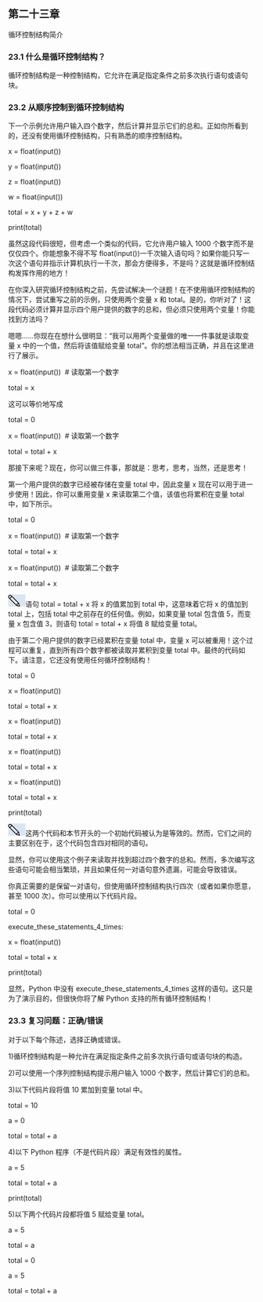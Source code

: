 ## 第二十三章

循环控制结构简介

### 23.1 什么是循环控制结构？

循环控制结构是一种控制结构，它允许在满足指定条件之前多次执行语句或语句块。

### 23.2 从顺序控制到循环控制结构

下一个示例允许用户输入四个数字，然后计算并显示它们的总和。正如你所看到的，还没有使用循环控制结构，只有熟悉的顺序控制结构。

x = float(input())

y = float(input())

z = float(input())

w = float(input())

total = x + y + z + w

print(total)

虽然这段代码很短，但考虑一个类似的代码，它允许用户输入 1000 个数字而不是仅仅四个。你能想象不得不写 float(input())一千次输入语句吗？如果你能只写一次这个语句并指示计算机执行一千次，那会方便得多，不是吗？这就是循环控制结构发挥作用的地方！

在你深入研究循环控制结构之前，先尝试解决一个谜题！在不使用循环控制结构的情况下，尝试重写之前的示例，只使用两个变量 x 和 total。是的，你听对了！这段代码必须计算并显示四个用户提供的数字的总和，但必须只使用两个变量！你能找到方法吗？

嗯嗯……你现在在想什么很明显：“我可以用两个变量做的唯一一件事就是读取变量 x 中的一个值，然后将该值赋给变量 total”。你的想法相当正确，并且在这里进行了展示。

x = float(input())  # 读取第一个数字

total = x

这可以等价地写成

total = 0

x = float(input())  # 读取第一个数字

total = total + x

那接下来呢？现在，你可以做三件事，那就是：思考，思考，当然，还是思考！

第一个用户提供的数字已经被存储在变量 total 中，因此变量 x 现在可以用于进一步使用！因此，你可以重用变量 x 来读取第二个值，该值也将累积在变量 total 中，如下所示。

total = 0

x = float(input())  # 读取第一个数字

total = total + x

x = float(input())  # 读取第二个数字

total = total + x

![](img/notice.jpg)语句 total = total + x 将 x 的值累加到 total 中，这意味着它将 x 的值加到 total 上，包括 total 中之前存在的任何值。例如，如果变量 total 包含值 5，而变量 x 包含值 3，则语句 total = total + x 将值 8 赋给变量 total。

由于第二个用户提供的数字已经累积在变量 total 中，变量 x 可以被重用！这个过程可以重复，直到所有四个数字都被读取并累积到变量 total 中。最终的代码如下。请注意，它还没有使用任何循环控制结构！

total = 0

x = float(input())

total = total + x

x = float(input())

total = total + x

x = float(input())

total = total + x

x = float(input())

total = total + x

print(total)

![](img/notice.jpg)这两个代码和本节开头的一个初始代码被认为是等效的。然而，它们之间的主要区别在于，这个代码包含四对相同的语句。

显然，你可以使用这个例子来读取并找到超过四个数字的总和。然而，多次编写这些语句可能会相当繁琐，并且如果任何一对语句意外遗漏，可能会导致错误。

你真正需要的是保留一对语句，但使用循环控制结构执行四次（或者如果你愿意，甚至 1000 次）。你可以使用以下代码片段。

total = 0

execute_these_statements_4_times:

x = float(input())

total = total + x

print(total)

显然，Python 中没有 execute_these_statements_4_times 这样的语句。这只是为了演示目的，但很快你将了解 Python 支持的所有循环控制结构！

### 23.3 复习问题：正确/错误

对于以下每个陈述，选择正确或错误。

1)循环控制结构是一种允许在满足指定条件之前多次执行语句或语句块的构造。

2)可以使用一个序列控制结构提示用户输入 1000 个数字，然后计算它们的总和。

3)以下代码片段将值 10 累加到变量 total 中。

total = 10

a = 0

total = total + a

4)以下 Python 程序（不是代码片段）满足有效性的属性。

a = 5

total = total + a

print(total)

5)以下两个代码片段都将值 5 赋给变量 total。

a = 5

total = a

total = 0

a = 5

total = total + a
